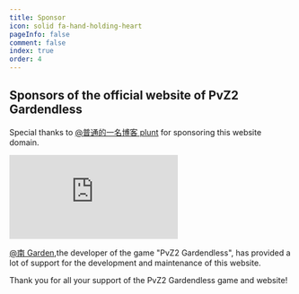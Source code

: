 ```yaml
---
title: Sponsor
icon: solid fa-hand-holding-heart
pageInfo: false
comment: false
index: true
order: 4
---
```


## Sponsors of the official website of PvZ2 Gardendless

Special thanks to [@普通的一名博客 plunt](https://space.bilibili.com/451272694) for sponsoring this website domain.

<div class="video-container">
    <iframe class="youtube-video" src="https://www.youtube.com/embed/I-psjVIRAPg?si=TCgPbna_tHWaltkW" title="YouTube video player" frameborder="0" allow="accelerometer; autoplay; clipboard-write; encrypted-media; gyroscope; picture-in-picture; web-share" referrerpolicy="strict-origin-when-cross-origin" allowfullscreen></iframe>
</div>

[@南 Garden](https://space.bilibili.com/355909245),the developer of the game "PvZ2 Gardendless", has provided a lot of support for the development and maintenance of this website.

Thank you for all your support of the PvZ2 Gardendless game and website!
